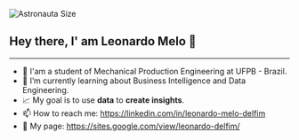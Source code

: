 ![Astronauta Size](https://user-images.githubusercontent.com/46456284/116629549-db1f1c80-a927-11eb-8bcb-d41370f3d778.jpg)

## Hey there, I' am Leonardo Melo 👋
***

- 🔭 I'am a student of Mechanical Production Engineering at UFPB - Brazil.
- 🌱 I’m currently learning about Business Intelligence and Data Engineering.
- :chart_with_upwards_trend: My goal is to use **data** to **create insights**. 
- 📫 How to reach me: https://linkedin.com/in/leonardo-melo-delfim
- :briefcase: My page: https://sites.google.com/view/leonardo-delfim/

<!----Here are some ideas to get you started:

<!---- 🔭 I’m currently working on ...-->
<!---  👯 I’m looking to collaborate on ...
- 🤔 I’m looking for help with ...
- 💬 Ask me about ... -->

<!-- 
- 😄 Pronouns: ...
- ⚡ Fun fact: ...
-->
